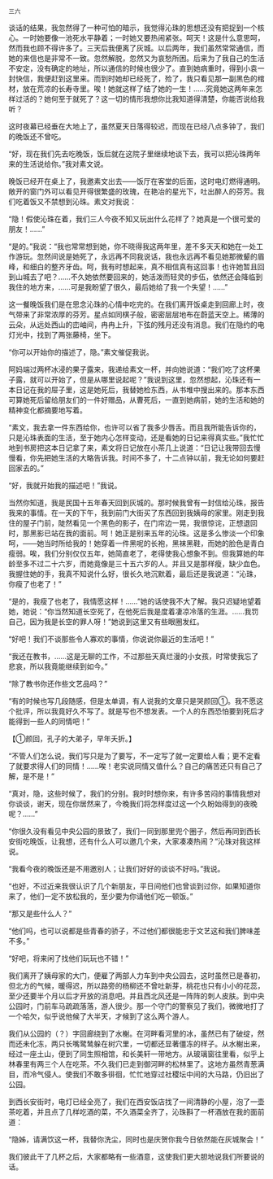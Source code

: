     三六 

   谈话的结果，我忽然得了一种可怕的暗示，我觉得沁珠的思想还没有把捉到一个核心。一时她要像一池死水平静着；一时她又要热闹紧张。呵天！这是什么意思呵，然而我也顾不得许多了。三天后我便离了灰城。以后两年，我们虽然常常通信，而她的来信也是非常不一致。忽然解脱，忽然又为哀愁所困。后来为了我自己的生活不安定，没有确定的地址，所以通信的时候也很少了。直到她病重时，得到小袁一封快信，我便赶到这里来。而到时她却已经死了，殓了，我只看见那一副黑色的棺材，放在荒凉的长寿寺里。唉！她就这样了结了她的一生！……究竟她这两年来怎样过活的？她何至于就死了？这一切的情形我想你比我知道得清楚，你能否说给我听？

   这时夜幕已经垂在大地上了，虽然夏天日落得较迟，而现在已经八点多钟了，我们的晚饭还不曾吃。

   “好，现在我们先去吃晚饭，饭后就在这院子里继续地谈下去，我可以把沁珠两年来的生活说给你。”我对素文说。

   晚饭已经开在桌上了，我邀素文出去——饭厅在客堂的后面，这时电灯燃得通明。敞开的窗门外可以看见开得很繁盛的玫瑰，在艳冶的星光下，吐出醉人的芬芳。我们吃着饭又不禁想到沁珠。素文对我说：

   “隐！假使沁珠在着，我们三人今夜不知又玩出什么花样了？她真是一个很可爱的朋友！……”

   “是的。”我说：“我也常常想到她，你不晓得我这两年里，差不多天天和她在一处工作游玩。忽然间说是她死了，永远再不同我说话，我也永远再不看见她那微颦的眉峰，和细白的整齐牙齿。呵，我有时想起来，真不相信真有这回事！也许她暂且回到山城去了吧？……不久她依然要回来的，她活泼而轻灵的步伍，依然还会降临到我住的地方来，……可是我盼望了很久，最后她给了我一个失望！……”

   这一餐晚饭我们是在思念沁珠的心情中吃完的。在我们离开饭桌走到回廊上时，夜气带来了非常浓厚的芬芳。星点如同棋子般，密密层层地布在蔚蓝天空上。稀薄的云朵，从远处西山的峦岫间，冉冉上升，下弦的残月还没有消息。我们在隐约的电灯光中，找到了两张藤椅，坐下。

   “你可以开始你的描述了，隐。”素文催促我说。

   阿妈端过两杯冰浸的果子露来，我递给素文一杯，并向她说道：“我们吃了这杯果子露，就可以开始了，但是从哪里说起呢？”我说到这里，忽然想起，沁珠还有一本日记在我的屉子里，这是她死后，我替她检东西，从书堆中搜出来的。那本东西可算她死后留给朋友们的一件好赠品，从曹死后，一直到她病前，她的生活和她的精神变化都摘要地写着。

   “素文，我去拿一件东西给你，也许可以省了我多少唇舌。而且我所能告诉你的，只是沁珠表面的生活，至于她内心怎样变动，还是看她的日记来得真实些。”我忙忙地到书房把这本日记拿了来，素文将日记放在小茶几上说道：“日记让我带回去慢慢看，你先把她生活的大略告诉我。时间不多了，十二点钟以前，我无论如何要赶回家去的。”

   “好，我就开始我的描述吧！”我说。

   当然你知道，我是民国十五年春天回到灰城的。那时候我曾有一封信给沁珠，报告我来的事情。在一天的下午，我到前门大街买了东西回到我姨母的家里。刚走到我住的屋子门前，陡然看见一个黑色的影子，在门帘边一晃，我很惊诧，正想退回时，那黑影已站在我的面前。呵！她正是别来五年的沁珠。这是多么惨淡一个印象呵，——她当时所给我的！她穿着一件黑呢的长袍，黑袜黑鞋，而她的脸色是青白瘦弱。唉，我们分别仅仅五年，她简直老了，老得使我心想象不到。但我算她的年龄至多不过二十六岁，而她竟像是三十五六岁的人。并且又是那样瘦，缺少血色。我握住她的手，我真不知说什么好，很长久地沉默着，最后还是我说道：“沁珠，你瘦了也老了！”

   “是的，我瘦了也老了，我情愿这样！……”她的话使我不大了解。我只迟疑地望着她，她说：“你当然知道长空死了，在他死后我是度着凄凉冷落的生涯。……我罚自己，因为我是长空的罪人呀！”她说到这里又有些眼圈发红。

   “好吧！我们不谈那些令人寡欢的事情，你说说你最近的生活吧！”

   “我还在教书，……这是无聊的工作，不过那些天真烂漫的小女孩，时常使我忘了悲哀，所以我竟能继续到如今。”

   “除了教书你还作些文艺品吗？”

   “有的时候也写几段随感，但是太单调，有人说我的文章只是哭颜回①。我不愿这个批评，所以我竟好久不写了。就是写也不想发表。一个人的东西恐怕要到死后才能得到一些人的同情吧！”

   【①颜回，孔子的大弟子，早年夭折。】

   “不管人们怎么说，我们写只是为了要写，不一定写了就一定要给人看；更不定看了就要求得人们的同情！……唉！老实说同情又值什么？自己的痛苦还只有自己了解，是不是！”

   “真对，隐，这些时候了，我们的分别。我时时想你来，有许多苦闷的事情我想对你谈谈，谢天，现在你居然来了，今晚我们将怎样度过这一个久盼始得到的夜晚呢？……”

   “你很久没有看见中央公园的景致了，我们一同到那里兜个圈子，然后再同到西长安街吃晚饭，让我想，还有什么人可以邀几个来，大家凑凑热闹？”沁珠对我这样说。

   “我看今夜的晚饭还是不用邀别人；让我们好好的谈谈不好吗。”我说。

   “也好，不过近来我很认识了几个新朋友，平日间他们也曾谈到过你，如果知道你来了，他们一定不放松我的，至少要为你请他们吃一顿饭。”

   “那又是些什么人？”

   “他们吗，也可以说都是些青春的骄子，不过他们都很能忠于文艺这和我们脾味差不多。”

   “好吧，将来闲了找他们玩玩也不错！”

   我们离开了姨母家的大门，便雇了两部人力车到中央公园去，这时虽然已是春初，但北方的气候，暖得迟，所以路旁的杨柳还不曾吐新芽，桃花也只有小小的花蕊，至少还要半个月以后才开放的消息吧。并且西北风还是一阵阵的刺人皮肤。到中央公园时，门前车马疏疏落落，游人很少。那一个守门的警察见了我们，微微地打了一个哈欠，似乎说他候了大半天，才候到了这么两个游人。

   我们从公园的（？）字回廊绕到了水榭。在河畔看河里的冰，虽然已有了破绽，然而还未化冻，两只长嘴鹭鸶躲在树穴里，一切都还显著僵冻的样子。从水榭出来，经过一座土山，便到了同生照相馆，和长美轩一带地方。从玻璃窗往里看，似乎上林春里有两三个人在吃茶。不久我们已走到御河畔的松林里了。这地方虽然青葱满目，而冷气侵人。使我们不敢多徘徊，忙忙地穿过社稷坛中间的大马路，仍旧出了公园。

   到西长安街时，电灯已经全亮了，我们在西安饭店找了一间清静的小屋，泡了一壶茶吃着，并且点了几样吃酒的菜，不久酒菜全齐了，沁珠斟了一杯酒放在我的面前道：

   “隐姊，请满饮这一杯，我替你洗尘，同时也是庆贺你我今日依然能在灰城聚会！”

   我们彼此干了几杯之后，大家都略有一些酒意，这使我们更大胆地说我们所要说的话。


